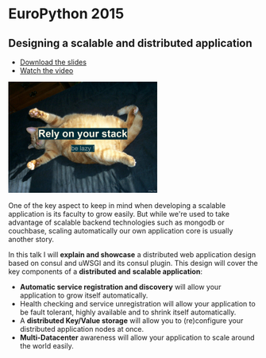 # EuroPython 2015

## Designing a scalable and distributed application

- [Download the slides](https://ep2017.europython.eu/media/conference/slides/using-service-discovery-a-distributed-application.pdf)
- [Watch the video](https://www.youtube.com/watch?v=WN_890QPhNA)

![](../images/2017-12-22-143412_1189x887_scrot-300x224.png)

One of the key aspect to keep in mind when developing a scalable
application is its faculty to grow easily. But while we're used to
take advantage of scalable backend technologies such as mongodb or
couchbase, scaling automatically our own application core is
usually another story.

In this talk I will **explain and showcase** a distributed web
application design based on consul and uWSGI and its consul
plugin. This design will cover the key components of a **distributed and**
**scalable application**:

- **Automatic service registration and discovery** will allow your application to grow itself automatically.
- Health checking and service unregistration will allow your application to be fault tolerant, highly available and to shrink itself automatically.
- A **distributed Key/Value storage** will allow you to (re)configure your distributed application nodes at once.
- **Multi-Datacenter** awareness will allow your application to scale around the world easily.
